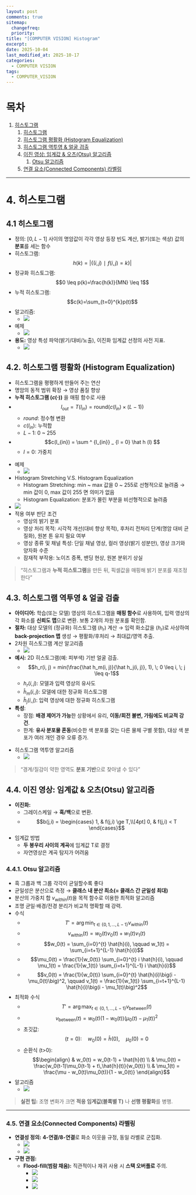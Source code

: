 ```yaml
---
layout: post
comments: true
sitemap:
  changefreq:
  priority:
title: "[COMPUTER VISION] Histogram"
excerpt:
date: 2025-10-04
last_modified_at: 2025-10-17
categories:
  - COMPUTER VISION
tags:
  - COMPUTER_VISION
---
```


# 목차

1. [히스토그램](#4-히스토그램)
	1. [히스토그램](#41-히스토그램)
	2. [히스토그램 평활화 (Histogram Equalization)](#42-히스토그램-평활화-histogram-equalization)
	3. [히스토그램 역투영 & 얼굴 검출](#43-히스토그램-역투영--얼굴-검출)
	4. [이진 영상: 임계값 & 오츠(Otsu) 알고리즘](#44-이진-영상-임계값--오츠otsu-알고리즘)
		1. [Otsu 알고리즘](#441-otsu-알고리즘)
	5. [연결 요소(Connected Components) 라벨링](#45-연결-요소connected-components-라벨링)

---

# 4. 히스토그램
## 4.1 히스토그램

- 정의: $[0, \, L-1]$ 사이의 명암값이 각각 영상 등장 빈도 계산, 밝기(또는 색상) 값의 **분포**를 세는 함수
- 히스토그램: $$h(k)=|\{(i,j)∣f(i,j)=k\}|$$
- 정규화 히스토그램: $$0 \leq p(k)=\frac{h(k)}{MN} \leq 1$$
- 누적 히스토그램: $$c(k)=\sum_{t=0}^{k}p(t)$$
- 알고리즘:
	- ![](../../_image/2025-10-17-17-02-56.jpg)
- 예제
	- ![](../../_image/2025-10-17-17-03-06.jpg)
- **용도:** 영상 특성 파악(밝기/대비/노출), 이진화 임계값 선정의 사전 지표.
	- ![](../../_image/2025-10-17-17-03-10.jpg)

## 4.2. 히스토그램 평활화 (Histogram Equalization)

- 히스토그램을 평평하게 만들어 주는 연산
- 명암의 동적 범위 확장 → 영상 품질 향상
- **누적 히스토그램 ($c(\cdot)$)** 을 매핑 함수로 사용
- $$l_{out} = T(l_{in}) = \text {round} (c(l_{in}) \times (L-1))$$
	- $round$: 정수형 변환
	- $c(l_{in})$: 누적합
	- $L-1$: 0 ~ 255
- $$c(l_{in}) = \sum ^ {l_{in}} _ {l = 0} \hat h (l) $$
	- $l = 0$: 가중치
* 예제
	- ![](../../_image/2025-10-17-17-03-49.jpg)
* Histogram Stretching V.S. Histogram Equalization
	* Histogram Stretching: min ~ max 값을 0 ~ 255로 선형적으로 늘려줌 → min 값이 0, max 값이 255 면 의미가 없음
	* Histogram Equalization: 분포가 몰린 부분을 비선형적으로 늘려줌
* ![](../../_image/2025-10-17-17-04-04.jpg)
* 적용 여부 판단 조건
	* 영상의 밝기 분포
	* 영상 처리 목적: 시각적 개선(대비 향상 목적), 후처리 전처리 단계(명암 대비 균질화), 원본 톤 유지 필요 여부
	* 영상 종류 및 채널 특성: 단일 채널 영상, 컬러 영상(밝기 성분만), 영상 크기와 양자화 수준
	* 잠재적 부작용: 노이즈 증폭, 밴딩 현상, 원본 분위기 상실

> “히스토그램과 **누적 히스토그램**을 만든 뒤, 픽셀값을 매핑해 밝기 분포를 재조정한다”

## 4.3. 히스토그램 역투영 & 얼굴 검출

- **아이디어:** 학습(또는 모델) 영상의 히스토그램을 **매핑 함수**로 사용하여, 입력 영상의 각 화소를 **신뢰도 맵**으로 변환. 보통 2개의 차원 분포를 확인함.
- **절차:** 대상 모델의 (정규화) 히스토그램 ($h_r$) 계산 → 입력 화소값을 ($h_r$)로 사상하여 **back-projection 맵** 생성 → 평활화/후처리 → 최대값/영역 추출.
- 2차원 히스토그램 계산 알고리즘
	- ![](../../_image/2025-10-17-17-04-51.jpg)
- **예시:** 2D 히스토그램(예: 피부색) 기반 얼굴 검출.
	- $$h_r(i, j) = min(\frac{\hat h_m(i, j)}{\hat h_j(i, j)}, 1), \; 0 \leq i, \; j \leq q-1$$
	- $h_r(i, j)$: 모델과 입력 영상의 유사도
	- $\hat h_m(i, j)$: 모델에 대한 정규화 히스토그램
	- $\hat h_j(i, j)$: 입력 영상에 대한 정규화 히스토그램
- **특성**:
	- 장점: **배경 제어가 가능**한 상황에서 유리, **이동/회전 불변, 가림에도 비교적 강건**.
	- 한계: **유사 분포물 혼동**(비슷한 색 분포를 갖는 다른 물체 구별 못함), 대상 색 분포가 여러 개인 경우 오류 증가.
* 히스토그램 역투영 알고리즘
	* ![](../../_image/2025-10-17-17-05-34.jpg)

> “경계/질감이 약한 영역도 **분포 기반**으로 찾아낼 수 있다”

## 4.4. 이진 영상: 임계값 & 오츠(Otsu) 알고리즘

- **이진화:**
	- 그레이스케일 → **흑/백**으로 변환.
	- $$b(j,i) =
		\begin{cases}
		1, & f(j,i) \ge T,\\[4pt]
		0, & f(j,i) < T
		\end{cases}$$
- 임계값 방법
	- **두 봉우리 사이의 계곡**에 임계값 T로 결정
	- 자연영상은 계곡 탐지가 어려움

### 4.4.1. Otsu 알고리즘

- 흑 그룹과 백 그룹 각각이 균일할수록 좋다
- 균일성은 분산으로 측정 → **클래스 내 분산 최소(= 클래스 간 균일성 최대)**
- 분산의 가중치 합 $v_{within}(t)$을 목적 함수로 이용한 최적화 알고리즘
- 조명 균일·배경/전경 분리가 비교적 명확할 때 강력.
- 수식
	- $$T' = \arg\min_{t \in \{0,1,\dots,L-1\}} v_{\text{within}}(t)$$
	- $$v_{\text{within}}(t) = w_0(t) v_0(t) + w_1(t) v_1(t)$$
	- $$w_0(t) = \sum_{i=0}^{t} \hat{h}(i), \qquad
		w_1(t) = \sum_{i=t+1}^{L-1} \hat{h}(i)$$
	- $$\mu_0(t) = \frac{1}{w_0(t)} \sum_{i=0}^{t} i \hat{h}(i), \qquad
		\mu_1(t) = \frac{1}{w_1(t)} \sum_{i=t+1}^{L-1} i \hat{h}(i)$$
	- $$v_0(t) = \frac{1}{w_0(t)} \sum_{i=0}^{t} \hat{h}(i)\big(i - \mu_0(t)\big)^2, \qquad
		v_1(t) = \frac{1}{w_1(t)} \sum_{i=t+1}^{L-1} \hat{h}(i)\big(i - \mu_1(t)\big)^2$$
- 최적화 수식
	- $$T' = \arg\max_{t \in \{0,1,\dots,L-1\}} v_{\text{between}}(t)$$
	- $$v_{\text{between}}(t) = w_0(t)\big(1 - w_0(t)\big)\big(\mu_0(t) - \mu_1(t)\big)^2$$
	- 초깃값: $$(t=0):\quad w_0(0) = \hat{h}(0),\quad \mu_0(0) = 0$$
	- 순환식 (t>0): $$\begin{align}
		& w_0(t) = w_0(t-1) + \hat{h}(t) \\
		& \mu_0(t) = \frac{w_0(t-1)\mu_0(t-1) + t\,\hat{h}(t)}{w_0(t)} \\
		& \mu_1(t) = \frac{\mu - w_0(t)\mu_0(t)}{1 - w_0(t)}
		\end{align}$$
- 알고리즘
	- ![](../../_image/2025-10-17-17-05-56.jpg)

> **실전 팁:** 조명 변화가 크면 **적응 임계값(블록별 T)** 나 **선행 평활화**를 병행.

---

### 4.5. 연결 요소(Connected Components) 라벨링

- **연결성 정의:** **4-연결/8-연결**로 화소 이웃을 규정, 동일 라벨로 군집화.
	- ![](../../_image/2025-10-17-17-06-11.jpg)
	- ![](../../_image/2025-10-17-17-06-23.jpg)
- **구현 관점:**
    - **Flood-fill(범람 채움):** 직관적이나 재귀 사용 시 **스택 오버플로** 주의.
	    - ![](../../_image/2025-10-17-17-06-40.jpg)
	    - ![](../../_image/2025-10-17-17-06-44.jpg)
	    - ![](../../_image/2025-10-17-17-06-54.jpg)